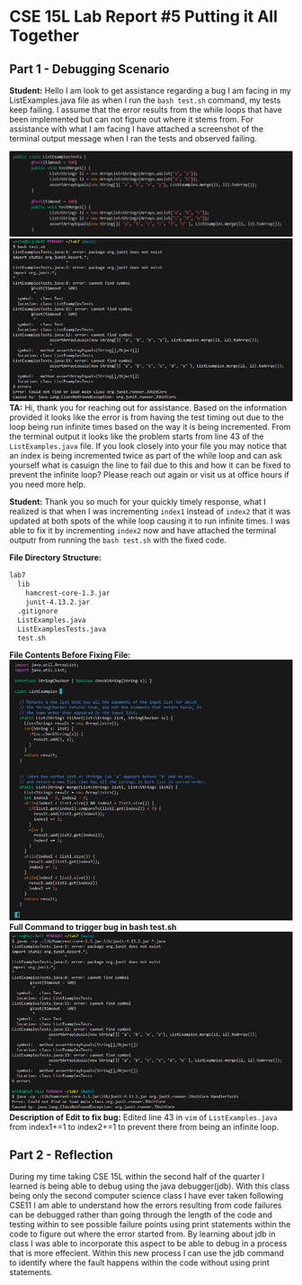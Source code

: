 # CSE 15L Lab Report #5 Putting it All Together

## Part 1 - Debugging Scenario ##
**Student:** Hello I am look to get assistance regarding a bug I am facing in my ListExamples.java file as when I run the `bash test.sh` command, my tests keep failing. I assume that the error results from the while loops that have been implemented but can not figure out where it stems from. For assistance with what I am facing I have attached a screenshot of the terminal output message when I ran the tests and observed failing.

![Image](13.png)
![Image](12.png)
**TA:** Hi, thank you for reaching out for assistance. Based on the information provided it looks like the error is from having the test timing out due to the loop being run infinite times based on the way it is being incremented. From the terminal output it looks like the problem starts from line 43 of the `ListExamples.java` file. If you look closely into your file you may notice that an index is being incremented twice as part of the while loop and can ask yourself what is casuign the line to fail due to this and how it can be fixed to prevent the infinite loop? Please reach out again or visit us at office hours if you need more help.

**Student:** Thank you so much for your quickly timely response, what I realized is that when I was incrementing `index1` instead of `index2` that it was updated at both spots of the while loop causing it to run infinite times. I was able to fix it by incrementing `index2` now and have attached the terminal outputr from running the `bash test.sh` with the fixed code.

**File Directory Structure:**
```
lab7
  lib
    hamcrest-core-1.3.jar
    junit-4.13.2.jar
  .gitignore
  ListExamples.java
  ListExamplesTests.java
  test.sh
```

**File Contents Before Fixing File:**
![Image](11.png)
**Full Command to trigger bug in bash test.sh**
![Image](14.png)
**Description of Edit to fix bug:** Edited line 43 in `vim` of `ListExamples.java` from index1+=1 to index2+=1 to prevent there from being an infinite loop.

## Part 2 - Reflection ## 
During my time taking CSE 15L within the second half of the quarter I learned is being able to debug using the java debugger(jdb). With this class being only the second computer science class I have ever taken following CSE11 I am able to understand how the errors resulting from code failures can be debugged rather than going through the length of the code and testing within to see possible failure points using print statements within the code to figure out where the error started from. By learning about jdb in class I was able to incorporate this aspect to be able to debug in a process that is more effecient. Within this new process I can use the jdb command to identify where the fault happens within the code without using print statements.

